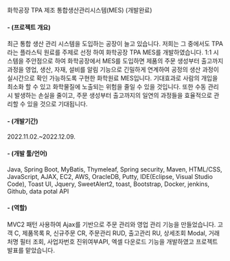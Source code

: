 화학공장 TPA 제조 통합생산관리시스템(MES) (개발완료)
<p><h4> - (프로젝트 개요)</H4> 최근 통합 생산 관리 시스템을 도입하는 공장이 늘고 있습니다. 
저희는 그 중에서도 TPA라는 플라스틱 원료를 주제로 선정 하여 화학공장 TPA MES를 개발하였습니다. 
1:1 시스템을 주안점으로 하여 화학공장에서 MES를 도입하면 제품의 주문 생성부터 출고까지 
과정을 영업, 생산, 자재, 설비를 알림 기능으로 긴밀하게 연계하여 공정의 생산 과정이 
실시간으로 확인 가능하도록 구현한 화학원료 MES입니다. 기대효과로 사람의 개입을 최소화 할 수 있고 
화학물질에 노출되는 위험을 줄일 수 있을 것입니다. 또한 수동 관리 시 발생하는 손실을 줄이고, 
주문 생성부터 출고까지의 일연의 과정들을 효율적으로 관리할 수 있을 것으로 기대됩니다.</p>
<p><h4> - (개발기간)</h4> 2022.11.02.~2022.12.09.</p>
<p><h4> - (개발 툴/언어)</h4> Java, Spring Boot, MyBatis, Thymeleaf, Spring security, Maven, HTML/CSS, 
JavaScript, AJAX, EC2, AWS, OracleDB, Putty, IDE(Eclipse, Visual Studio Code), Toast UI, 
Jquery, SweetAlert2, toast, Bootstrap, Docker, jenkins, Github, data potal API<p>
<p><h4> - (역할)</h4> MVC2 패턴 사용하여 Ajax를 기반으로 주문 관리와 영업 관리 기능을 만들었습니다. 
고객 C, 제품목록 R, 신규주문 CR, 주문관리 RUD, 출고관리 RU, 상세조회 Modal, 거래처명 필터 조회, 
사업자번호 진위여부API, 엑셀 다운로드 기능을 개발하였고 프로젝트 발표를 맡았습니다.</p>
